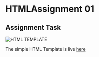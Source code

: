 # HTMLAssignment 01

## Assignment Task

![HTML TEMPLATE](Media/Assignment01.png)

The simple HTML Template is live [here](https://0xdhrv.github.io/HTMLAssignment-01/index.html)

